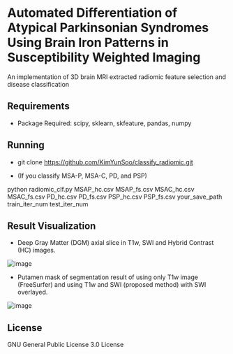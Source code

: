 # Automated Differentiation of Atypical Parkinsonian Syndromes Using Brain Iron Patterns in Susceptibility Weighted Imaging
An implementation of 3D brain MRI extracted radiomic feature selection and disease classification

## Requirements
+ Package Required: scipy, sklearn, skfeature, pandas, numpy 

## Running
+ git clone https://github.com/KimYunSoo/classify_radiomic.git

+ (If you classify MSA-P, MSA-C, PD, and PSP)

python radiomic_clf.py MSAP_hc.csv MSAP_fs.csv MSAC_hc.csv MSAC_fs.csv PD_hc.csv PD_fs.csv PSP_hc.csv PSP_fs.csv your_save_path train_iter_num test_iter_num

## Result Visualization
+ Deep Gray Matter (DGM) axial slice in T1w, SWI and Hybrid Contrast (HC) images.

![image](https://user-images.githubusercontent.com/45022470/153359259-28cff295-c955-42f8-88c5-79ea179fe21d.png)


+ Putamen mask of segmentation result of using only T1w image (FreeSurfer) and using T1w and SWI (proposed method) with SWI overlayed.

![image](https://user-images.githubusercontent.com/45022470/153359381-cea01a75-07ec-4715-9f5b-4d404cef3882.png)




## License
GNU General Public License 3.0 License
